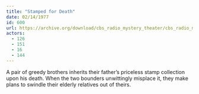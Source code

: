 ```yaml
---
title: "Stamped for Death"
date: 02/14/1977
id: 600
url: https://archive.org/download/cbs_radio_mystery_theater/cbs_radio_mystery_theater-0551-0600.zip/cbs_radio_mystery_theater-0551-0600%2Fcbsrmt_0600_stamped_for_death.mp3
actors:
  - 126
  - 151
  - 16
  - 144
---
```

A pair of greedy brothers inherits their father’s priceless stamp collection upon his death. When the two bounders unwittingly misplace it, they make plans to swindle their elderly relatives out of theirs.